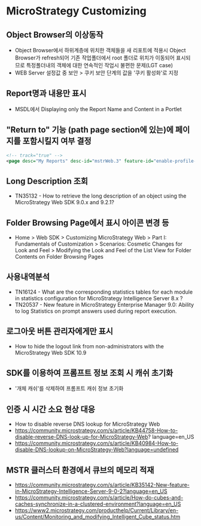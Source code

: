 # MicroStrategy Customizing
## Object Browser의 이상동작
* Object Browser에서 하위계층에 위치한 객체들을 새 리포트에 적용시 Object Browser가 refresh되어 기존 작업폴더에서 root 폴더로 위치가 이동되어 표시되므로 특정폴더내의 객체에 대한 연속적인 작업시 불편한 문제(LGT case)
* WEB Server 설정값 중 보안 > 쿠키 보안 단계의 값을 '쿠키 활성화'로 지정

## Report명과 내용만 표시
* MSDL에서 Displaying only the Report Name and Content in a Portlet

## "Return to" 기능 (path page section에 있는)에 페이지를 포함시킬지 여부 결정
```xml
<!-- track="true" -->
<page desc="My Reports" desc-id="mstrWeb.3" feature-id="enable-profile-reports" login-required="true" name="my" persist-mode="8" track="true">
```

## Long Description 조회
* TN35132 - How to retrieve the long description of an object using the MicroStrategy Web SDK 9.0.x and 9.2.1?

## Folder Browsing Page에서 표시 아이콘 변경 등
* Home > Web SDK > Customizing MicroStrategy Web > Part I: Fundamentals of Customization > Scenarios: Cosmetic Changes for Look and Feel > Modifying the Look and Feel of the List View for Folder Contents on Folder Browsing Pages

## 사용내역분석
* TN16124 - What are the corresponding statistics tables for each module in statistics configuration for MicroStrategy Intelligence Server 8.x ?
* TN20537 - New feature in MicroStrategy Enterprise Manager 9.0: Ability to log Statistics on prompt answers used during report execution.

## 로그아웃 버튼 관리자에게만 표시
* How to hide the logout link from non-administrators with the MicroStrategy Web SDK 10.9

## SDK를 이용하여 프롬프트 정보 조회 시 캐쉬 초기화
* '개체 캐쉬'를 삭제하여 프롬프트 캐쉬 정보 초기화

## 인증 시 시간 소요 현상 대응
* How to disable reverse DNS lookup for MicroStrategy Web
* https://community.microstrategy.com/s/article/KB44758-How-to-disable-reverse-DNS-look-up-for-MicroStrategy-Web?
language=en_US
* https://community.microstrategy.com/s/article/KB40984-How-to-disable-DNS-lookup-on-MicroStrategy-Web?language=undefined

## MSTR 클러스터 환경에서 큐브의 메모리 적재
* https://community.microstrategy.com/s/article/KB35142-New-feature-in-MicroStrategy-Intelligence-Server-9-0-2?language=en_US
* https://community.microstrategy.com/s/article/How-do-cubes-and-caches-synchronize-in-a-clustered-environment?language=en_US
* https://www2.microstrategy.com/producthelp/Current/Library/en-us/Content/Monitoring_and_modifying_Intelligent_Cube_status.htm